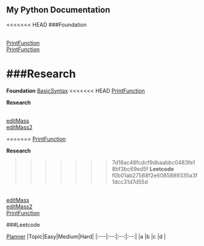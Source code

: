 ## My Python Documentation

<<<<<<< HEAD
###Foundation

<br>[PrintFunction](docs/print.md.html)
<br>[PrintFunction](basics/print_strings.py)

###Research
=======
**Foundation**
[BasicSyntax](docs/print.md.html)
<<<<<<< HEAD
[PrintFunction](basics/print_strings.py)

**Research**

<br>[editMass](docs/editTextFile.md)
<br>[editMass2](docs/editTextFile.md.html)

=======
[PrintFunction](basic/print_strings.py)

**Research**

>>>>>>> 7d18ac48fcdcf9dbaabbc0483fe18bf3bc69ed5f
**Leetcode**
>>>>>>> f0b01ab27588f2e6085899335a3f1dcc31d7d55d

<br>[editMass](docs/editTextFile.md)
<br>[editMass2](docs/editTextFile.md.html)
<br>[PrintFunction](basic/print_strings.py)

###Leetcode

[Planner]()
|Topic|Easy|Medium|Hard|
|:---|:--:|:--:|:--:|
|a   |b   |c   |d   |
